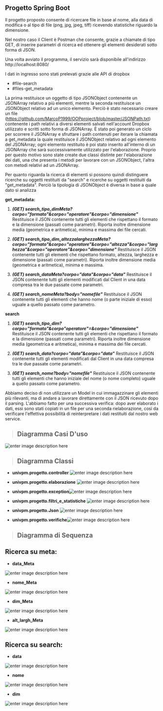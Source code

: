 
## Progetto Spring Boot 

Il progetto proposto consente di ricercare file in base al nome, alla data di modifica o al tipo di file (png, jpg, jpeg, tiff) ricevendo statistiche riguardo la dimensione. 

Nel nostro caso il Client è Postman che consente, grazie a chiamate di tipo GET, di inserire parametri di ricerca ed ottenere gli elementi desiderati sotto forma di JSON.

Una volta avviato il programma, il servizio sarà disponibile all'indirizzo http://localhost:8080/

I dati in ingresso sono stati prelevati grazie alle API di dropbox 
 - #file-search
 - #files-get_metadata

La prima restituisce un oggetto di tipo JSONObject contenente un JSONArray relativo a più elementi, mentre la seconda restituisce un  JSONObject relativo ad un unico elemento.
Perciò è stato necessario creare un file (https://github.com/MarcoP1999/OOPproject/blob/master/JSONPath.txt)  contenente i path relativi a diversi elementi salvati nell'account Dropbox utilizzato e scritti sotto forma di JSONArray. 
È stato poi generato un ciclo per scorrere il JSONArray e sfruttare i path contenuti per iterare la chiamata a get_metadata la quale restituisce il JSONObject relativo ad ogni elemento del JSONArray; ogni elemento restituito è poi stato inserito all'interno di un JSONArray che sarà successivamente utilizzato per l'elaborazione.
Proprio per questo motivo sono state create due classi distinte per l'elaborazione dei dati, una che presenta i metodi per lavorare con un JSONObject, l'altra con metodi relativi ad un JSONArray.


Per quanto riguarda la ricerca di elementi si possono quindi distinguere ricerche su oggetti restituiti da "search" e ricerche su oggetti restituiti da "get_metadata". 
Perciò la tipologia di JSONObject è diversa in base a quale dato si analizza 
 

**get_metadata:**

 1. ***(GET) search_tipo_dimMeta?corpo="formato"&corpo="operatore"&corpo="dimensione"***
Restituisce il JSON contenente tutti gli elementi che rispettano il formato e la dimensione (passati come parametri). Riporta inoltre dimensione media (geometrica e aritmetica), minima e massima dei file cercati.

 2. ***(GET) search_tipo_dim_altezzalarghezzaMeta?corpo="formato"&corpo="operatore"&corpo="altezza"&corpo="larghezza"&corpo="operatore"&corpo="dimensione"***
Restituisce il JSON contenente tutti gli elementi che rispettano formato, altezza, larghezza e dimensione (passati come parametri).  Riporta inoltre dimensione media (geometrica e aritmetica), minima e massima.



 3. ***(GET) search_dataMeta?corpo="data"&corpo="data"***
Restituisce il JSON contenente tutti gli elementi modificati dal Client in una data compresa tra le due passate come parametri.
 
 5. ***(GET) search_nomeMeta?body="nomefile"***
Restituisce il JSON contenente tutti gli elementi che hanno nome (o parte iniziale di esso) uguale a quello passato come parametro.



**search**

 

 1. ***(GET) search_tipo_dim?corpo="formato"&corpo"operatore"=&corpo="dimensione"***
Restituisce il JSON contenente tutti gli elementi che rispettano il formato e la dimensione (passati come parametri). Riporta inoltre dimensione media (geometrica e aritmetica), minima e massima
dei file cercati.

 3. ***(GET) search_data?corpo="data"&corpo="data"***
Restituisce il JSON contenente tutti gli elementi modificati dal Client in una data compresa tra le due passate come parametri.

 3. ***(GET) search_nome?body="nomefile"***
Restituisce il JSON contenente tutti gli elementi che hanno iniziale del nome (o nome completo) uguale a quello passato come parametro.


Abbiamo deciso di non utilizzare un Model in cui immagazzinare gli elementi più rilevanti, ma di andare a lavorare direttamente con il JSON ricevuto dopo il parsing. 
L'abbiamo fatto per una successiva verifica: dopo aver elaborato i dati, essi sono stati copiati in un file per una seconda rielaborazione, così da verificare l'effettiva possibilità di reinterpretare i dati restituiti dal nostro web service. 

    

> ## **Diagramma Casi D'uso**

![enter image description here](https://github.com/MarcoP1999/OOPproject/blob/master/src/UML/NewModel%20Use%20Case%20Diagram1.jpg)



> ## **Diagramma Classi**

 - **univpm.progetto.controller**
![enter image description here](https://github.com/MarcoP1999/OOPproject/blob/master/src/UML/Diagramma_Classi/Controller.png)

 - **univpm.progetto.elaborazione** ![enter image description here](https://github.com/MarcoP1999/OOPproject/blob/master/src/UML/Diagramma_Classi/elaborazione.png)
 - **univpm.progetto.exception**![enter image description here](https://github.com/MarcoP1999/OOPproject/blob/master/src/UML/Diagramma_Classi/Exception.png)
- **univpm.progetto.filtri_e_statistiche**
![enter image description here](https://github.com/MarcoP1999/OOPproject/blob/master/src/UML/Diagramma_Classi/Filtri_Statistiche.png)
- **univpm.progetto.Json**
![enter image description here](https://github.com/MarcoP1999/OOPproject/blob/master/src/UML/Diagramma_Classi/JSON.png)
 - **univpm.progetto.verifiche**![enter image description here](https://github.com/MarcoP1999/OOPproject/blob/master/src/UML/Diagramma_Classi/verifica.png)

> ## **Diagramma di Sequenza**



## Ricerca su meta:


 - **data_Meta**



![enter image description here](https://github.com/MarcoP1999/OOPproject/blob/master/src/UML/Diagramma_sequenze/sequenze_data_meta.png)
 - **nome_Meta**

![enter image description here](https://github.com/MarcoP1999/OOPproject/blob/master/src/UML/Diagramma_sequenze/sequenze_nome_meta.png)
 - **dim_Meta**



![enter image description here](https://github.com/MarcoP1999/OOPproject/blob/master/src/UML/Diagramma_sequenze/sequenze_dim_meta.png)
 - **alt_largh_Meta**



![enter image description here](https://github.com/MarcoP1999/OOPproject/blob/master/src/UML/Diagramma_sequenze/sequenze_alt_largh_meta.png)

## Ricerca su search:
 - **data**

![enter image description here](https://github.com/MarcoP1999/OOPproject/blob/master/src/UML/Diagramma_sequenze/sequenze_data_search.png)
 - **nome**


![enter image description here](https://github.com/MarcoP1999/OOPproject/blob/master/src/UML/Diagramma_sequenze/sequenze_nome_search.png)
 - **dim**


![enter image description here](https://github.com/MarcoP1999/OOPproject/blob/master/src/UML/Diagramma_sequenze/sequenze_dim_search.png)

<!--stackedit_data:
eyJoaXN0b3J5IjpbMTM5NDA5OTM0NiwxODUzOTkxODQ3LC0xMT
E5NDgxNjc5LC01NzgyNzM1NjksMTU2ODQxNjg4OSwxNDExOTk0
NTgxLDEzOTg4ODYyNDQsLTgxOTQ2NzY2MCwtMTE2MDE2NDk4MC
wtMTY2MTQwODg4NSw5NTk2MTY2NzQsMTM1NzI0NjI1LDE0OTgw
NDIwNzgsLTY5MTIxMjIxMiwyNjI2MjIyMTcsLTI0MzIwOTk4OS
w1NTkwNzMwNTQsODcyNzExNTI4LC0yMTA4OTk5MjUwLC02OTEy
MTIyMTJdfQ==
-->